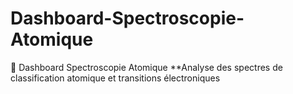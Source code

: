 # Dashboard-Spectroscopie-Atomique
🔬 Dashboard Spectroscopie Atomique  **Analyse des spectres de classification atomique et transitions électroniques
